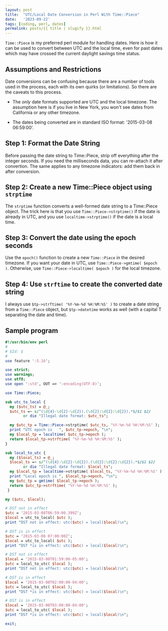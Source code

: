 ```yaml
---
layout: post
title:  "UTC/Local Date Conversion in Perl With Time::Piece"
date:   '2023-09-22'
tags: [coding, perl, dates]
permalink: posts/{{ title | slugify }}.html
---
```


`Time::Piece` is my preferred perl module for handling dates. Here is how it can be used to convert between UTC and the local time, even for past dates which may have crossed the current daylight savings time status.

## Assumptions and Restrictions

Date conversions can be confusing because there are a number of tools used in the process, each with its own quirks (or limitations). So there are the caveats to this process.

* The *only* date formats supported are UTC and the local timezone. The assumption here is if you live in New York, you won't see dates from California or any other timezone.

* The dates being converted are in standard ISO format: '2015-03-08 06:59:00'.

## Step 1: Format the Date String

Before passing the date string to Time::Piece, strip off everything after the integer seconds. If you need the milliseconds data, you can re-attach it after convertion. The same applies to any timezone indicators: add them back in after conversion.

## Step 2: Create a new Time::Piece object using `strptime`

The `strptime` function converts a well-formed date string to a Time::Piece object. The trick here is that you use `Time::Piece->strptime()` if the date is already in UTC, and you use `localtime->strptime()` if the date is a local time.

## Step 3: Convert the date using the epoch seconds

Use the `epoch()` function to create a new `Time::Piece` in the desired timezone. If you want your date in UTC, use `Time::Piece->gmtime( $epoch )`. Otherwise, use `Time::Piece->localtime( $epoch )` for the local timezone.

## Step 4: Use `strftime` to create the converted date string

I always use `$tp->strftime( '%Y-%m-%d %H:%M:%S' )` to create a date string from a `Time::Piece` object, but `$tp->datetime` works as well (with a capital T separating the date and time).

## Sample program

~~~perl
#!/usr/bin/env perl
#
# $Id: $
#
use feature ':5.16';

use strict;
use warnings;
use utf8;
use open ':std', OUT => ':encoding(UTF-8)';

use Time::Piece;

sub utc_to_local {
  my ($utc_ts) = @_;
  $utc_ts =~ s/^(\d{4}-\d{2}-\d{2}).(\d{2}:\d{2}:\d{2}).*$/$1 $2/
        or die "Illegal date format: $utc_ts";

  my $utc_tp = Time::Piece->strptime( $utc_ts, '%Y-%m-%d %H:%M:%S' );
  print "UTC epoch is   ", $utc_tp->epoch, "\n";
  my $local_tp = localtime( $utc_tp->epoch );
  return $local_tp->strftime( '%Y-%m-%d %H:%M:%S' );
}

sub local_to_utc {
  my ($local_ts) = @_;
  $local_ts =~ s/^(\d{4}-\d{2}-\d{2}).(\d{2}:\d{2}:\d{2}).*$/$1 $2/
        or die "Illegal date format: $local_ts";
  my $local_tp = localtime->strptime( $local_ts, '%Y-%m-%d %H:%M:%S' );
  print "Local epoch is ", $local_tp->epoch, "\n";
  my $utc_tp = gmtime( $local_tp->epoch );
  return $utc_tp->strftime( '%Y-%m-%d %H:%M:%S' );
 }

my ($utc, $local);

# DST not in effect
$utc = '2015-03-08T06:59:00.399Z';
$local = utc_to_local( $utc );
print "DST not in effect: utc($utc) = local($local)\n";

# DST is in effect
$utc = '2015-03-08 07:00:00Z';
$local = utc_to_local( $utc );
print "DST *is in effect: utc($utc) = local($local)\n";

# DST not in effect
$local = '2015-03-08T01:59:00-05:00';
$utc = local_to_utc( $local );
print "DST not in effect: utc($utc) = local($local)\n";

# DST is in effect
$local = '2015-03-08T02:00:00-04:00';
$utc = local_to_utc( $local );
print "DST *is in effect: utc($utc) = local($local)\n";

# DST is in effect
$local = '2015-03-08T03:00:00-04:00';
$utc = local_to_utc( $local );
print "DST *is in effect: utc($utc) = local($local)\n";

exit;
~~~
